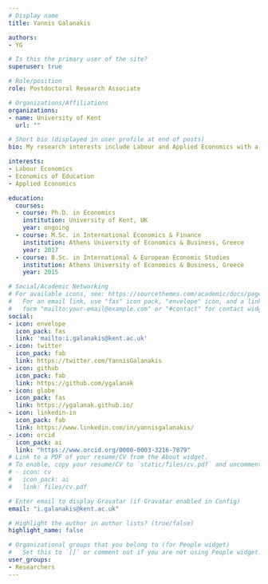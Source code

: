```yaml
---
# Display name
title: Yannis Galanakis

authors:
- YG

# Is this the primary user of the site?
superuser: true

# Role/position
role: Postdoctoral Research Associate

# Organizations/Affiliations
organizations:
- name: University of Kent
  url: ""

# Short bio (displayed in user profile at end of posts)
bio: My research interests include Labour and Applied Economics with a focus on gender and mismatch issues. 

interests:
- Labour Economics
- Economics of Education
- Applied Economics

education:
  courses:
  - course: Ph.D. in Economics
    institution: University of Kent, UK
    year: ongoing
  - course: M.Sc. in International Economics & Finance
    institution: Athens University of Economics & Business, Greece
    year: 2017
  - course: B.Sc. in International & European Economic Studies
    institution: Athens University of Economics & Business, Greece
    year: 2015

# Social/Academic Networking
# For available icons, see: https://sourcethemes.com/academic/docs/page-builder/#icons
#   For an email link, use "fas" icon pack, "envelope" icon, and a link in the
#   form "mailto:your-email@example.com" or "#contact" for contact widget.
social:
- icon: envelope
  icon_pack: fas
  link: 'mailto:i.galanakis@kent.ac.uk'
- icon: twitter
  icon_pack: fab
  link: https://twitter.com/YannisGalanakis
- icon: github
  icon_pack: fab
  link: https://github.com/ygalanak
- icon: globe
  icon_pack: fas
  link: https://ygalanak.github.io/ 
- icon: linkedin-in
  icon_pack: fab
  link: https://www.linkedin.com/in/yannisgalanakis/
- icon: orcid
  icon_pack: ai
  link: "https://www.orcid.org/0000-0003-3216-7879"
# Link to a PDF of your resume/CV from the About widget.
# To enable, copy your resume/CV to `static/files/cv.pdf` and uncomment the lines below.
# - icon: cv
#   icon_pack: ai
#   link: files/cv.pdf

# Enter email to display Gravatar (if Gravatar enabled in Config)
email: "i.galanakis@kent.ac.uk"

# Highlight the author in author lists? (true/false)
highlight_name: false

# Organizational groups that you belong to (for People widget)
#   Set this to `[]` or comment out if you are not using People widget.
user_groups:
- Researchers
---
```




